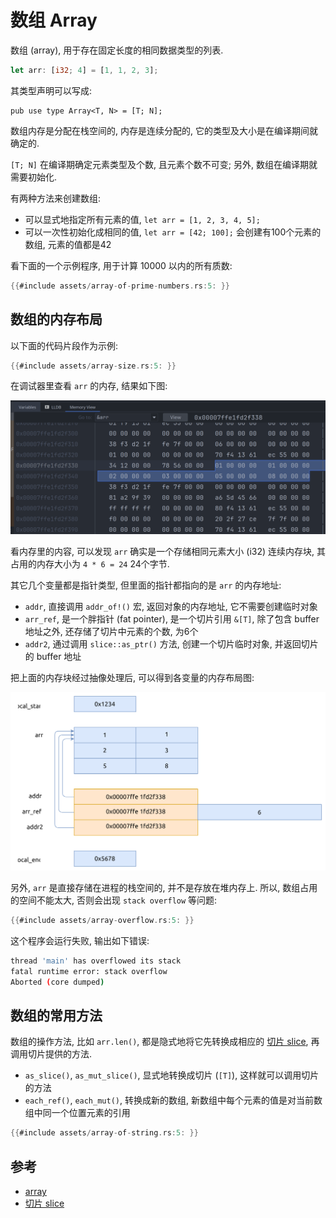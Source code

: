 # 数组 Array

数组 (array), 用于存在固定长度的相同数据类型的列表.

```rust
let arr: [i32; 4] = [1, 1, 2, 3];
````

其类型声明可以写成:

```rust, ignore
pub use type Array<T, N> = [T; N];
```

数组内存是分配在栈空间的, 内存是连续分配的, 它的类型及大小是在编译期间就确定的.

`[T; N]` 在编译期确定元素类型及个数, 且元素个数不可变; 另外, 数组在编译期就需要初始化.

有两种方法来创建数组:

- 可以显式地指定所有元素的值, `let arr = [1, 2, 3, 4, 5];`
- 可以一次性初始化成相同的值, `let arr = [42; 100];` 会创建有100个元素的数组, 元素的值都是42

看下面的一个示例程序, 用于计算 10000 以内的所有质数:

```rust
{{#include assets/array-of-prime-numbers.rs:5: }}
```

## 数组的内存布局

以下面的代码片段作为示例:

```rust
{{#include assets/array-size.rs:5: }}
```

在调试器里查看 `arr` 的内存, 结果如下图:

![array size](assets/array-size.png)

看内存里的内容, 可以发现 `arr` 确实是一个存储相同元素大小 (i32) 连续内存块, 其占用的内存大小为
`4 * 6 = 24` 24个字节.

其它几个变量都是指针类型, 但里面的指针都指向的是 `arr` 的内存地址:

- `addr`, 直接调用 `addr_of!()` 宏, 返回对象的内存地址, 它不需要创建临时对象
- `arr_ref`, 是一个胖指针 (fat pointer), 是一个切片引用 `&[T]`, 除了包含 buffer 地址之外, 还存储了切片中元素的个数, 为6个
- `addr2`, 通过调用 `slice::as_ptr()` 方法, 创建一个切片临时对象, 并返回切片的 buffer 地址

把上面的内存块经过抽像处理后, 可以得到各变量的内存布局图:

![array mem layout](assets/array-mem-layout.svg)

另外, `arr` 是直接存储在进程的栈空间的, 并不是存放在堆内存上. 所以, 数组占用的空间不能太大,
否则会出现 `stack overflow` 等问题:

```rust
{{#include assets/array-overflow.rs:5: }}
```

这个程序会运行失败, 输出如下错误:

```bash
thread 'main' has overflowed its stack
fatal runtime error: stack overflow
Aborted (core dumped)
```

## 数组的常用方法

数组的操作方法, 比如 `arr.len()`, 都是隐式地将它先转换成相应的 [切片 slice](slice.md), 再调用切片提供的方法.

- `as_slice()`, `as_mut_slice()`, 显式地转换成切片 (`[T]`), 这样就可以调用切片的方法
- `each_ref()`, `each_mut()`, 转换成新的数组, 新数组中每个元素的值是对当前数组中同一个位置元素的引用

```rust
{{#include assets/array-of-string.rs:5: }}
```

## 参考

- [array](https://doc.rust-lang.org/stable/std/primitive.array.html)
- [切片 slice](./slice.md)